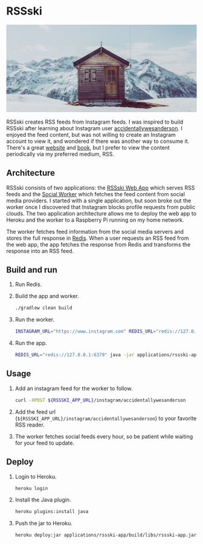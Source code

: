 # RSSski

![chalet](readme-images/chalet.jpg)

RSSski creates RSS feeds from Instagram feeds.
I was inspired to build RSSski after learning about Instagram user [accidentallywesanderson](https://www.instagram.com/accidentallywesanderson).
I enjoyed the feed content, but was not willing to create an Instagram account to view it, and wondered if there was
another way to consume it.
There's a great [website](https://accidentallywesanderson.com) and [book](https://accidentallywesanderson.com/book/),
but I prefer to view the content periodically via my preferred medium, RSS.

## Architecture

RSSski consists of two applications: the [RSSski Web App](applications/rssski-app) which serves RSS feeds and the
[Social Worker](applications/social-worker) which fetches the feed content from social media providers.
I started with a single application, but soon broke out the worker once I discovered that Instagram blocks profile
requests from public clouds.
The two application architecture allows me to deploy the web app to Heroku and the worker to a Raspberry Pi running on
my home network.

The worker fetches feed information from the social media servers and stores the full response in [Redis](https://redis.io).
When a user requests an RSS feed from the web app, the app fetches the response from Redis and transforms the response
into an RSS feed.

## Build and run

1.  Run Redis.

1.  Build the app and worker.
    ```bash
    ./gradlew clean build
    ```

1.  Run the worker.
    ```bash
    INSTAGRAM_URL="https://www.instagram.com" REDIS_URL="redis://127.0.0.1:6379" java -jar applications/social-worker/build/libs/social-worker.jar
    ```

1.  Run the app.
    ```bash
    REDIS_URL="redis://127.0.0.1:6379" java -jar applications/rssski-app/build/libs/rssski-app.jar
    ```

## Usage

1.  Add an instagram feed for the worker to follow.

    ```bash
    curl -XPOST ${RSSSKI_APP_URL}/instagram/accidentallywesanderson
    ```

1.  Add the feed url (`${RSSSKI_APP_URL}/instagram/accidentallywesanderson`) to your favorite RSS reader.

1.  The worker fetches social feeds every hour, so be patient while waiting for your feed to update. 

## Deploy

1.  Login to Heroku.
    ```bash
    heroku login
    ```

1.  Install the Java plugin.
    ```bash
    heroku plugins:install java
    ```

1.  Push the jar to Heroku.
    ```bash
    heroku deploy:jar applications/rssski-app/build/libs/rssski-app.jar --app rssski
    ```
